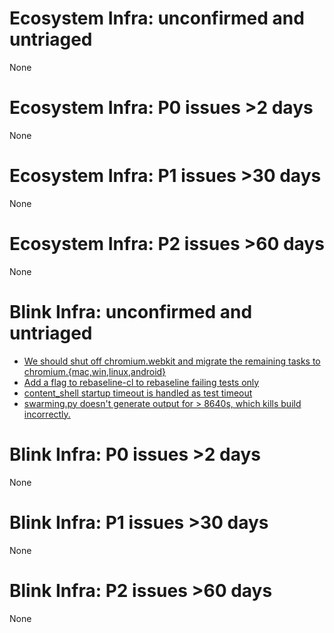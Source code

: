 # Ecosystem Infra: unconfirmed and untriaged
None

# Ecosystem Infra: P0 issues >2 days
None

# Ecosystem Infra: P1 issues >30 days
None

# Ecosystem Infra: P2 issues >60 days
None

# Blink Infra: unconfirmed and untriaged
* [We should shut off chromium.webkit and migrate the remaining tasks to chromium.{mac,win,linux,android}](https://crbug.com/818301)
* [Add a flag to rebaseline-cl to rebaseline failing tests only](https://crbug.com/817605)
* [content_shell startup timeout is handled as test timeout](https://crbug.com/812349)
* [swarming.py doesn't generate output for > 8640s, which kills build incorrectly.](https://crbug.com/772985)

# Blink Infra: P0 issues >2 days
None

# Blink Infra: P1 issues >30 days
None

# Blink Infra: P2 issues >60 days
None

